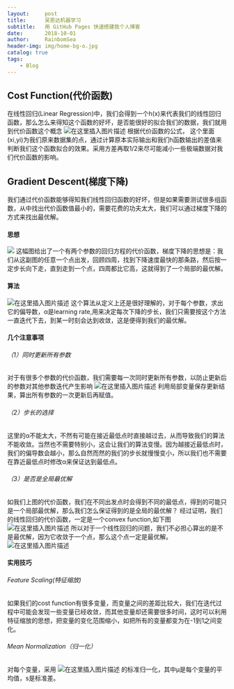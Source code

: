 ```yaml
---
layout:     post
title:      吴恩达机器学习
subtitle:   用 GitHub Pages 快速搭建我个人博客
date:       2018-10-01
author:     RainbomSea
header-img: img/home-bg-o.jpg
catalog: true
tags:
    - Blog
---
```


## Cost Function(代价函数)
在线性回归(Linear Regression)中，我们会得到一个h(x)来代表我们的线性回归函数，那么怎么来得知这个函数的好坏，是否能很好的拟合我们的数据，我们就用到代价函数这个概念
![在这里插入图片描述](https://img-blog.csdnimg.cn/20190115111524704.png)
根据代价函数的公式，
这个里面(xi,yi)为我们原来数据集的点，通过计算原本实际输出和我们h函数输出的差值来判断我们这个函数拟合的效果。采用方差再取1/2来尽可能减小一些极端数据对我们代价函数的影响。

## Gradient Descent(梯度下降)
我们通过代价函数能够得知我们线性回归函数的好坏，但是如果需要测试很多组函数，从中找出代价函数值最小的，需要花费的功夫太大，我们可以通过梯度下降的方式来找出最优解。
#### 思想
![](https://img-blog.csdnimg.cn/20190115152809658.png?x-oss-process=image/watermark,type_ZmFuZ3poZW5naGVpdGk,shadow_10,text_aHR0cHM6Ly9ibG9nLmNzZG4ubmV0L3dlaXhpbl80Mjk3MDQ1Ng==,size_16,color_FFFFFF,t_70)
这幅图给出了一个有两个参数的回归方程的代价函数，梯度下降的思想是：我们从这副图的任意一个点出发，回顾四周，找到下降速度最快的那条路，然后按一定步长向下走，直到走到一个点，四周都比它高，这就得到了一个局部的最优解。
#### 算法
![在这里插入图片描述](https://img-blog.csdnimg.cn/20190115153428220.png)
这个算法从定义上还是很好理解的，对于每个参数，求出它的偏导数，α是learning rate,用来决定每次下降的步长，我们只需要按这个方法一直迭代下去，到某一时刻会达到收敛，这是便得到我们的最优解。
#### 几个注意事项
###### （1）同时更新所有参数
对于有很多个参数的代价函数，我们需要每一次同时更新所有参数，以防止更新后的参数对其他参数迭代产生影响
![在这里插入图片描述](https://img-blog.csdnimg.cn/20190115154155850.png)
利用局部变量保存更新结果，算出所有参数的一次更新后再赋值。
###### （2）步长的选择
这里的α不能太大，不然有可能在接近最低点时直接越过去，从而导致我们的算法不能收敛。当然也不需要特别小，这会让我们的算法变慢。因为越接近最低点时，我们的偏导数会越小，那么自然而然的我们的步长就慢慢变小，所以我们也不需要在靠近最低点时修改α来保证达到最低点。
###### （3）是否是全局最优解
如我们上图的代价函数，我们在不同出发点时会得到不同的最低点，得到的可能只是一个局部最优解，那么我们怎么保证得到的是全局的最优解？
经过证明，我们的线性回归的代价函数，一定是一个convex function,如下图
![在这里插入图片描述](https://img-blog.csdnimg.cn/20190115155224499.png?x-oss-process=image/watermark,type_ZmFuZ3poZW5naGVpdGk,shadow_10,text_aHR0cHM6Ly9ibG9nLmNzZG4ubmV0L3dlaXhpbl80Mjk3MDQ1Ng==,size_16,color_FFFFFF,t_70)
所以对于一个线性回归的问题，我们不必担心算出的是不是最优解，因为它收敛于一个点，那么这个点一定是最优解。
![在这里插入图片描述](https://img-blog.csdnimg.cn/20190115111458743.png?x-oss-process=image/watermark,type_ZmFuZ3poZW5naGVpdGk,shadow_10,text_aHR0cHM6Ly9ibG9nLmNzZG4ubmV0L3dlaXhpbl80Mjk3MDQ1Ng==,size_16,color_FFFFFF,t_70)
#### 实用技巧
###### Feature Scaling(特征缩放)
如果我们的cost function有很多变量，而变量之间的差距比较大，我们在迭代过程中可能会发现一些变量已经收敛，而其他变量却还需要很多时间，这时可以利用特征缩放的思想，把变量的变化范围缩小，如把所有的变量都变为在-1到1之间变化。
###### Mean Normalization（归一化）
对每个变量，采用
![在这里插入图片描述](https://img-blog.csdnimg.cn/20190115211835258.png)
的标准归一化，其中μ是每个变量的平均值，s是标准差。

